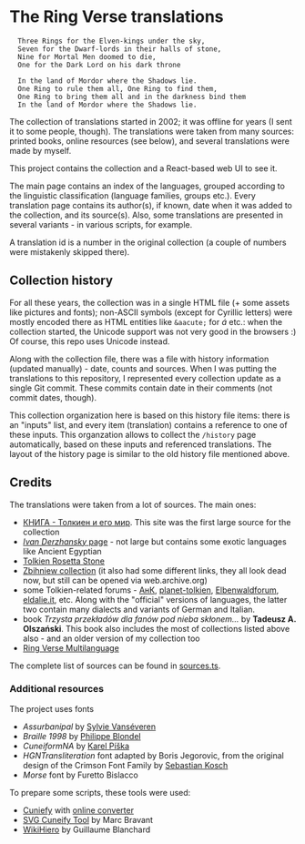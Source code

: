 # The Ring Verse translations

```
  Three Rings for the Elven-kings under the sky,
  Seven for the Dwarf-lords in their halls of stone,
  Nine for Mortal Men doomed to die,
  One for the Dark Lord on his dark throne

  In the land of Mordor where the Shadows lie.
  One Ring to rule them all, One Ring to find them,
  One Ring to bring them all and in the darkness bind them
  In the land of Mordor where the Shadows lie.
```

The collection of translations started in 2002; it was offline for years
(I sent it to some people, though). The translations were taken from
many sources: printed books, online resources (see below), and several
translations were made by myself.

This project contains the collection and a React-based web UI to see it.

The main page contains an index of the languages, grouped according to
the linguistic classification (language families, groups etc.).
Every translation page contains its author(s), if known, date when it
was added to the collection, and its source(s). Also, some translations
are presented in several variants - in various scripts, for example.

A translation id is a number in the original collection (a couple of
numbers were mistakenly skipped there). 

## Collection history

For all these years, the collection was in a single HTML file (+ some
assets like pictures and fonts); non-ASCII symbols (except for Cyrillic
letters) were mostly encoded there as HTML entities like `&aacute;` for
*á* etc.: when the collection started, the Unicode support was not very
good in the browsers :) Of course, this repo uses Unicode instead.

Along with the collection file, there was a file with history information
(updated manually) - date, counts and sources. When I was putting the
translations to this repository, I represented every collection update
as a single Git commit. These commits contain date in their comments
(not commit dates, though).

This collection organization here is based on this history file items:
there is an "inputs" list, and every item (translation) contains a
reference to one of these inputs. This organzation allows to collect
the `/history` page automatically, based on these inputs and referenced
translations. The layout of the history page is similar to the old
history file mentioned above.

## Credits

The translations were taken from a lot of sources. The main ones:
- [КНИГА - Толкиен и его мир](http://www.kniga2001.narod.ru/tolkien/01pere).
This site was the first large source for the collection
- [*Ivan Derzhansky* page](http://www.math.bas.bg/~iad/ashnazg.html) - not
large but contains some exotic languages like Ancient Egyptian
- [Tolkien Rosetta Stone](http://my.ort.org.il/tolkien/gandalf/html/ring/ring.html)
- [Zbihniew collection](http://zbihniew.krasl.cz/lingua/rings/rings.pdf)
(it also had some different links, they all look dead now, but still can
be opened via web.archive.org)
- some Tolkien-related forums - [АнК](http://www.kulichki.com/tolkien/),
[planet-tolkien](http://www.planet-tolkien.com/board/cat/23/thread/1776/0),
[Elbenwaldforum](http://www.elbenwaldforum.de/showflat.php?Cat=&Number=33183&page=&view=&sb=5&o=),
[eldalie.it](http://eldalie.it/forum/list_thread.php?iddiscussione=4513),
etc. Along with the "official" versions of languages, the latter two
contain many dialects and variants of German and Italian.
- book *Trzysta przekładów dla fanów pod nieba skłonem...* by **Tadeusz
A. Olszański**. This book also includes the most of collections listed
above also - and an older version of my collection too
- [Ring Verse Multilanguage](http://www.slideshare.net/Jonatan7BR/the-ring-verse-multilanguage)

The complete list of sources can be found in
[sources.ts](./src/data/sources.ts). 

### Additional resources

The project uses fonts
- *Assurbanipal* by [Sylvie Vanséveren](https://www.hethport.uni-wuerzburg.de/cuneifont)
- *Braille 1998* by [Philippe Blondel](http://electrolyseur.fr/philing)
- *CuneiformNA* by [Karel Píška](http://www-hep2.fzu.cz/~piska/cuneiform.html)
- *HGNTransliteration* font adapted by Boris Jegorovic, from the original
design of the Crimson Font Family by [Sebastian Kosch](https://www.aldusleaf.org)
- *Morse* font by Furetto Bislacco

To prepare some scripts, these tools were used:
- [Cuniefy](http://oracc.museum.upenn.edu/saao/knpp/cuneiformrevealed/cuneify)
with [online converter](http://cuneifyplus.arch.cam.ac.uk)
- [SVG Cuneify Tool](https://kursoj.pagesperso-orange.fr/cunei) by Marc
Bravant
- [WikiHiero](http://aoineko.free.fr/index.php) by Guillaume Blanchard
